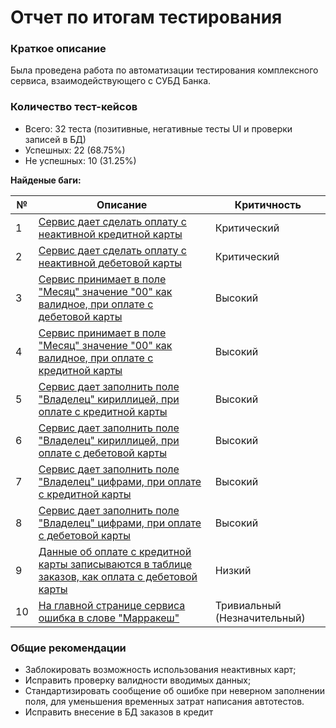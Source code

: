 # Отчет по итогам тестирования
### Краткое описание
Была проведена работа по автоматизации тестирования комплексного сервиса, 
взаимодействующего с СУБД Банка.   

### Количество тест-кейсов

* Всего: 32 теста (позитивные, негативные тесты UI и проверки записей в БД)
* Успешных: 22 (68.75%)
* Не успешных: 10 (31.25%)

**Найденые баги:**

| № | Описание | Критичность| 
| ------ | ----------- |----------- |
| 1    | [Сервис дает сделать оплату с неактивной кредитной карты](https://github.com/Murrk/Diploma/issues/1) |Критический
| 2    | [Сервис дает сделать оплату с неактивной дебетовой карты](https://github.com/Murrk/Diploma/issues/2) |Критический
| 3    | [Сервис принимает в поле "Месяц" значение "00" как валидное, при оплате с дебетовой карты](https://github.com/Murrk/Diploma/issues/3) |Высокий
| 4    | [Сервис принимает в поле "Месяц" значение "00" как валидное, при оплате с кредитной карты](https://github.com/Murrk/Diploma/issues/4) |Высокий
| 5   | [Сервис дает заполнить поле "Владелец" кириллицей, при оплате с кредитной карты](https://github.com/Murrk/Diploma/issues/5) | Высокий
| 6    | [Сервис дает заполнить поле "Владелец" кириллицей, при оплате с дебетовой карты](https://github.com/Murrk/Diploma/issues/6) |Высокий
| 7 | [Сервис дает заполнить поле "Владелец" цифрами, при оплате с кредитной карты](https://github.com/Murrk/Diploma/issues/7) |Высокий 
| 8    | [Сервис дает заполнить поле "Владелец" цифрами, при оплате с дебетовой карты](https://github.com/Murrk/Diploma/issues/8) |Высокий
| 9    | [Данные об оплате с кредитной карты записываются в таблице заказов, как оплата с дебетовой карты](https://github.com/Murrk/Diploma/issues/9) |Низкий
| 10    | [На главной странице сервиса ошибка в слове "Марракеш"](https://github.com/Murrk/Diploma/issues/10) |Тривиальный (Незначительный)



### Общие рекомендации
* Заблокировать возможность использования неактивных карт;
* Исправить проверку валидности вводимых данных; 
* Стандартизировать сообщение об ошибке при неверном заполнении поля, для уменьшения временных затрат написания автотестов.
* Исправить внесение в БД заказов в кредит 

